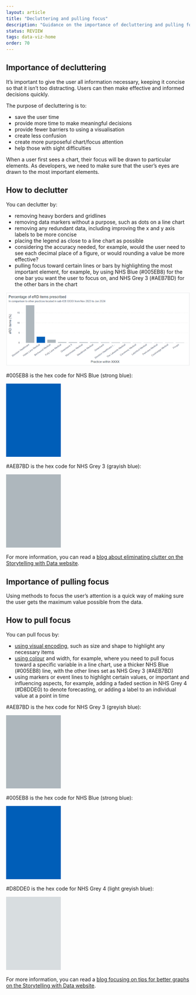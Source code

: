 ```yaml
---
layout: article
title: "Decluttering and pulling focus"
description: "Guidance on the importance of decluttering and pulling focus for data visualisation"
status: REVIEW
tags: data-viz-home
order: 70
---
```

## Importance of decluttering  
  
It’s important to give the user all information necessary, keeping it concise so that it isn’t too distracting. Users can then make effective and informed decisions quickly.   
  
The purpose of decluttering is to:

- save the user time
- provide more time to make meaningful decisions
- provide fewer barriers to using a visualisation
- create less confusion
- create more purposeful chart/focus attention
- help those with sight difficulties  
  
When a user first sees a chart, their focus will be drawn to particular elements. As developers, we need to make sure that the user’s eyes are drawn to the most important elements. 

## How to declutter  
  
You can declutter by:

- removing heavy borders and gridlines 
- removing data markers without a purpose, such as dots on a line chart 
- removing any redundant data, including improving the x and y axis labels to be more concise 
- placing the legend as close to a line chart as possible 
- considering the accuracy needed, for example, would the user need to see each decimal place of a figure, or would rounding a value be more effective? 
- pulling focus toward certain lines or bars by highlighting the most important element, for example, by using NHS Blue (#005EB8) for the one bar you want the user to focus on, and NHS Grey 3 (#AEB7BD) for the other bars in the chart  
  
![bar chart with focus pulled to one bar with colour](blue-and-grey-eg.png)

#005EB8 is the hex code for NHS Blue (strong blue):  

![Block of colour #005EB8](hex-nhs-blue.png)  

#AEB7BD is the hex code for NHS Grey 3 (grayish blue):  

![Block of colour #AEB7BD](hex-nhs-grey-3.png)  
  
For more information, you can read a [blog about eliminating clutter on the Storytelling with Data website][declutter 1].
  
## Importance of pulling focus  
  
Using methods to focus the user’s attention is a quick way of making sure the user gets the maximum value possible from the data.  
  
## How to pull focus  
  
You can pull focus by:

- [using visual encoding](../encoding/viz-encoding/), such as size and shape to highlight any necessary items
- [using colour](../colour/) and width, for example, where you need to pull focus toward a specific variable in a line chart, use a thicker NHS Blue (#005EB8) line, with the other lines set as NHS Grey 3 (#AEB7BD)
- using markers or event lines to highlight certain values, or important and influencing aspects, for example, adding a faded section in NHS Grey 4 (#D8DDE0) to denote forecasting, or adding a label to an individual value at a point in time  

#AEB7BD is the hex code for NHS Grey 3 (greyish blue):  

![Block of colour #AEB7BD](hex-nhs-grey-3.png)  

#005EB8 is the hex code for NHS Blue (strong blue):  

![Block of colour #005EB8](hex-nhs-blue.png)  

#D8DDE0 is the hex code for NHS Grey 4 (light greyish blue):  

![Block of colour #D8DDE0](hex-nhs-grey-4.png)  
  
For more information, you can read a [blog focusing on tips for better graphs on the Storytelling with Data website][declutter 2].

[declutter 1]: https://www.storytellingwithdata.com/blog/what-clutter-can-we-eliminate
[declutter 2]: https://www.storytellingwithdata.com/blog/two-tips-for-better-graphs